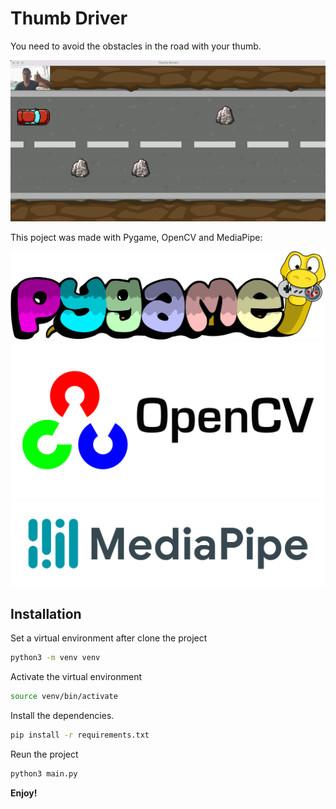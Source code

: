 # Thumb Driver

You need to avoid the obstacles in the road with your thumb. 

![VideoGIF](https://github.com/jd-galvan/thumb-driver/blob/main/static/images/demo.gif)

This poject was made with Pygame, OpenCV and MediaPipe:

![](/static/images/pygame.png)
![](/static/images/opencv.png)
![](/static/images/mediapipe.png)


## Installation

Set a virtual environment after clone the project
```sh
python3 -m venv venv
```

Activate the virtual environment
```sh
source venv/bin/activate
```

Install the dependencies.

```sh
pip install -r requirements.txt
```

Reun the project

```sh
python3 main.py
```


**Enjoy!**

